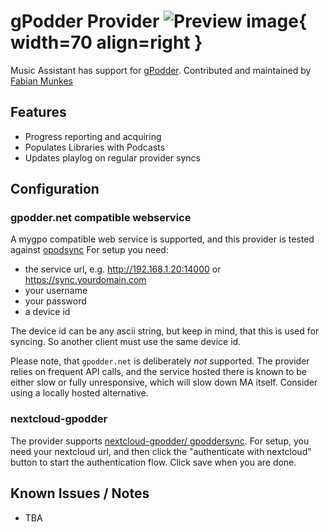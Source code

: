# gPodder Provider ![Preview image](../assets/icons/gpodder-icon.svg){ width=70 align=right }

Music Assistant has support for [gPodder](https://gpodder.github.io). Contributed and maintained by [Fabian Munkes](https://github.com/fmunkes)

## Features

- Progress reporting and acquiring
- Populates Libraries with Podcasts
- Updates playlog on regular provider syncs

## Configuration
### gpodder.net compatible webservice
A mygpo compatible web service is supported, and this provider is tested against
[opodsync](https://github.com/kd2org/opodsync)
For setup you need:
- the service url, e.g. http://192.168.1.20:14000 or https://sync.yourdomain.com 
- your username
- your password
- a device id

The device id can be any ascii string, but keep in mind, that this is used for syncing.
So another client must use the same device id.

Please note, that `gpodder.net` is deliberately _not_ supported. The provider relies on
frequent API calls, and the service hosted there is known to be either slow or fully
unresponsive, which will slow down MA itself. Consider using a locally hosted alternative.

### nextcloud-gpodder
The provider supports [nextcloud-gpodder/ gpoddersync](https://apps.nextcloud.com/apps/gpoddersync).
For setup, you need your nextcloud url, and then click the "authenticate with nextcloud" button to
start the authentication flow. Click save when you are done.

## Known Issues / Notes

- TBA
